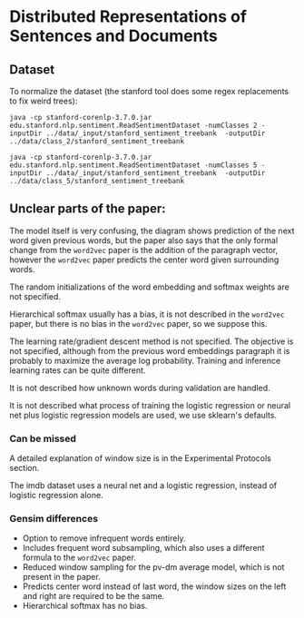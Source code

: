 # Distributed Representations of Sentences and Documents
## Dataset
To normalize the dataset (the stanford tool does some regex replacements to fix weird trees):

    java -cp stanford-corenlp-3.7.0.jar edu.stanford.nlp.sentiment.ReadSentimentDataset -numClasses 2 -inputDir ../data/_input/stanford_sentiment_treebank  -outputDir ../data/class_2/stanford_sentiment_treebank

    java -cp stanford-corenlp-3.7.0.jar edu.stanford.nlp.sentiment.ReadSentimentDataset -numClasses 5 -inputDir ../data/_input/stanford_sentiment_treebank  -outputDir ../data/class_5/stanford_sentiment_treebank

## Unclear parts of the paper:
The model itself is very confusing, the diagram shows prediction of the next word given previous words, but the paper also says that the only formal change from the `word2vec` paper is the addition of the paragraph vector, however the `word2vec` paper predicts the center word given surrounding words.

The random initializations of the word embedding and softmax weights are not specified.

Hierarchical softmax usually has a bias, it is not described in the `word2vec` paper, but there is no bias in the `word2vec` paper, so we suppose this.

The learning rate/gradient descent method is not specified. The objective is not specified, although from the previous word embeddings paragraph it is probably to maximize the average log probability. Training and inference learning rates can be quite different.

It is not described how unknown words during validation are handled.

It is not described what process of training the logistic regression or neural net plus logistic regression models are used, we use sklearn's defaults.

### Can be missed
A detailed explanation of window size is in the Experimental Protocols section.

The imdb dataset uses a neural net and a logistic regression, instead of logistic regression alone.

### Gensim differences
- Option to remove infrequent words entirely.
- Includes frequent word subsampling, which also uses a different formula to the `word2vec` paper.
- Reduced window sampling for the pv-dm average model, which is not present in the paper.
- Predicts center word instead of last word, the window sizes on the left and right are required to be the same.
- Hierarchical softmax has no bias.
